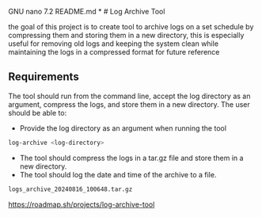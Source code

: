   GNU nano 7.2                                                              README.md *                                                                     # Log Archive Tool

the goal of this project is to create tool to archive logs on a set schedule by compressing them and storing them in a new directory,                       this is especially useful for removing old logs and keeping the system clean while maintaining the logs in a compressed format for future reference


## Requirements
The tool should run from the command line, accept the log directory as an argument, compress the logs, and store them in a new directory.                   The user should be able to:

- Provide the log directory as an argument when running the tool

```bash
log-archive <log-directory>
```

- The tool should compress the logs in a tar.gz file and store them in a new directory.
- The tool should log the date and time of the archive to a file.

```bash
logs_archive_20240816_100648.tar.gz
```

https://roadmap.sh/projects/log-archive-tool



